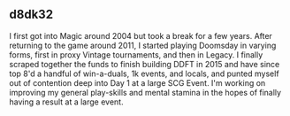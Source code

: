 <!-- markdownlint-disable first-line-heading -->

## d8dk32

I first got into Magic around 2004 but took a break for a few years. After
returning to the game around 2011, I started playing Doomsday in varying forms,
first in proxy Vintage tournaments, and then in Legacy. I finally scraped
together the funds to finish building DDFT in 2015 and have since top 8'd a
handful of win-a-duals, 1k events, and locals, and punted myself out of
contention deep into Day 1 at a large SCG Event. I'm working on improving my
general play-skills and mental stamina in the hopes of finally having a result
at a large event.
